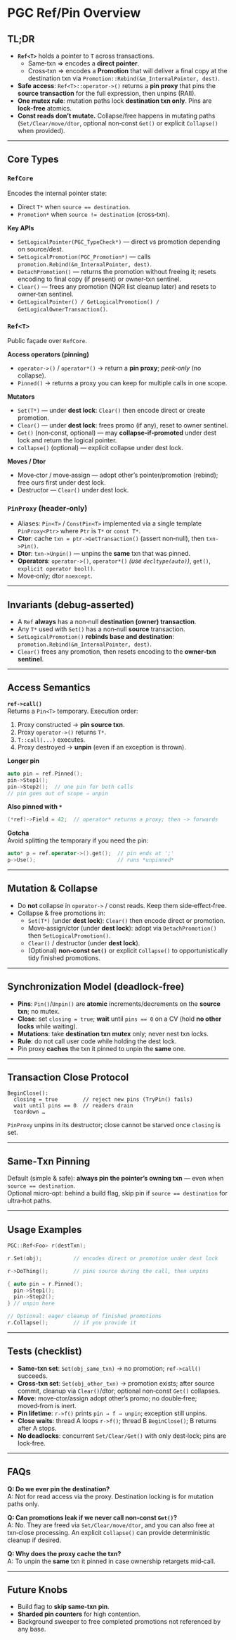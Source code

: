 # PGC Ref/Pin Overview

## TL;DR
- **`Ref<T>`** holds a pointer to `T` across transactions.  
  - Same‑txn ⇒ encodes a **direct pointer**.  
  - Cross‑txn ⇒ encodes a **Promotion** that will deliver a final copy at the destination txn via `Promotion::Rebind(&m_InternalPointer, dest)`.
- **Safe access**: `Ref<T>::operator->()` returns a **pin proxy** that pins the **source transaction** for the full expression, then unpins (RAII).
- **One mutex rule**: mutation paths lock **destination txn only**. Pins are **lock‑free** atomics.
- **Const reads don’t mutate.** Collapse/free happens in mutating paths (`Set/Clear/move/dtor`, optional non‑const `Get()` or explicit `Collapse()` when provided).

---

## Core Types

### `RefCore`
Encodes the internal pointer state:
- Direct `T*` when `source == destination`.
- `Promotion*` when `source != destination` (cross‑txn).

**Key APIs**
- `SetLogicalPointer(PGC_TypeCheck*)` — direct vs promotion depending on source/dest.
- `SetLogicalPromotion(PGC_Promotion*)` — calls `promotion.Rebind(&m_InternalPointer, dest)`.
- `DetachPromotion()` — returns the promotion without freeing it; resets encoding to final copy (if present) or owner‑txn sentinel.
- `Clear()` — frees any promotion (NQR list cleanup later) and resets to owner‑txn sentinel.
- `GetLogicalPointer() / GetLogicalPromotion() / GetLogicalOwnerTransaction()`.

### `Ref<T>`
Public façade over `RefCore`.

**Access operators (pinning)**
- `operator->()` / `operator*()` → return a **pin proxy**; *peek‑only* (no collapse).
- `Pinned()` → returns a proxy you can keep for multiple calls in one scope.

**Mutators**
- `Set(T*)` — under **dest lock**: `Clear()` then encode direct or create promotion.
- `Clear()` — under **dest lock**: frees promo (if any), reset to owner sentinel.
- `Get()` (non‑const, optional) — may **collapse‑if‑promoted** under dest lock and return the logical pointer.
- `Collapse()` (optional) — explicit collapse under dest lock.

**Moves / Dtor**
- Move‑ctor / move‑assign — adopt other’s pointer/promotion (rebind); free ours first under dest lock.
- Destructor — `Clear()` under dest lock.

### `PinProxy` (header‑only)
- Aliases: `Pin<T>` / `ConstPin<T>` implemented via a single template `PinProxy<Ptr>` where `Ptr` is `T*` or `const T*`.
- **Ctor**: cache `txn = ptr->GetTransaction()` (assert non‑null), then `txn->Pin()`.
- **Dtor**: `txn->Unpin()` — unpins the **same** txn that was pinned.
- **Operators**: `operator->()`, `operator*()` *(use `decltype(auto)`)*, `get()`, `explicit operator bool()`.
- Move‑only; dtor `noexcept`.

---

## Invariants (debug‑asserted)
- A `Ref` **always** has a non‑null **destination (owner) transaction**.
- Any `T*` used with `Set()` has a non‑null **source** transaction.
- `SetLogicalPromotion()` **rebinds base and destination**: `promotion.Rebind(&m_InternalPointer, dest)`.
- `Clear()` frees any promotion, then resets encoding to the **owner‑txn sentinel**.

---

## Access Semantics
**`ref->call()`**  
Returns a `Pin<T>` temporary. Execution order:
1. Proxy constructed → **pin source txn**.  
2. Proxy `operator->()` returns `T*`.  
3. `T::call(...)` executes.  
4. Proxy destroyed → **unpin** (even if an exception is thrown).

**Longer pin**
```cpp
auto pin = ref.Pinned();
pin->Step1();
pin->Step2();  // one pin for both calls
// pin goes out of scope ⇒ unpin
```

**Also pinned with `*`**
```cpp
(*ref)->Field = 42;  // operator* returns a proxy; then -> forwards
```

**Gotcha**  
Avoid splitting the temporary if you need the pin:
```cpp
auto* p = ref.operator->().get();  // pin ends at ';'
p->Use();                          // runs *unpinned*
```

---

## Mutation & Collapse
- Do **not** collapse in `operator->` / const reads. Keep them side‑effect‑free.
- Collapse & free promotions in:
  - `Set(T*)` (under **dest lock**): `Clear()` then encode direct or promotion.
  - Move‑assign/ctor (under **dest lock**): adopt via `DetachPromotion()` then `SetLogicalPromotion()`.
  - `Clear()` / destructor (under **dest lock**).
  - (Optional) **non‑const `Get()`** or explicit `Collapse()` to opportunistically tidy finished promotions.

---

## Synchronization Model (deadlock‑free)
- **Pins**: `Pin()`/`Unpin()` are **atomic** increments/decrements on the **source txn**; no mutex.
- **Close**: set `closing = true`; **wait** until `pins == 0` on a CV (hold **no other locks** while waiting).
- **Mutations**: take **destination txn mutex** only; never nest txn locks.
- **Rule**: do not call user code while holding the dest lock.
- Pin proxy **caches** the txn it pinned to unpin the **same** one.

---

## Transaction Close Protocol
```text
BeginClose():
  closing = true        // reject new pins (TryPin() fails)
  wait until pins == 0  // readers drain
  teardown …
```
`PinProxy` unpins in its destructor; close cannot be starved once `closing` is set.

---

## Same‑Txn Pinning
Default (simple & safe): **always pin the pointer’s owning txn** — even when `source == destination`.  
Optional micro‑opt: behind a build flag, skip pin if `source == destination` for ultra‑hot paths.

---

## Usage Examples
```cpp
PGC::Ref<Foo> r(destTxn);

r.Set(obj);          // encodes direct or promotion under dest lock

r->DoThing();        // pins source during the call, then unpins

{ auto pin = r.Pinned();
  pin->Step1();
  pin->Step2();
} // unpin here

// Optional: eager cleanup of finished promotions
r.Collapse();        // if you provide it
```

---

## Tests (checklist)
- **Same‑txn set**: `Set(obj_same_txn)` → no promotion; `ref->call()` succeeds.
- **Cross‑txn set**: `Set(obj_other_txn)` → promotion exists; after source commit, cleanup via `Clear()`/dtor; optional non‑const `Get()` collapses.
- **Move**: move‑ctor/assign adopt other’s promo; no double‑free; moved‑from is inert.
- **Pin lifetime**: `r->f()` prints `pin → f → unpin`; exception still unpins.
- **Close waits**: thread A loops `r->f()`; thread B `BeginClose()`; B returns after A stops.
- **No deadlocks**: concurrent `Set/Clear/Get()` with only dest‑lock; pins are lock‑free.

---

## FAQs
**Q: Do we ever pin the destination?**  
A: Not for read access via the proxy. Destination locking is for mutation paths only.

**Q: Can promotions leak if we never call non‑const `Get()`?**  
A: No. They are freed via `Set/Clear/move/dtor`, and you can also free at txn‑close processing. An explicit `Collapse()` can provide deterministic cleanup if desired.

**Q: Why does the proxy cache the txn?**  
A: To unpin the **same** txn it pinned in case ownership retargets mid‑call.

---

## Future Knobs
- Build flag to **skip same‑txn pin**.
- **Sharded pin counters** for high contention.
- Background sweeper to free completed promotions not referenced by any base.
